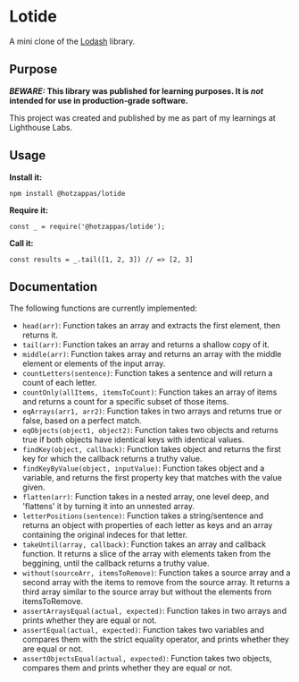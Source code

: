 # Lotide

A mini clone of the [Lodash](https://lodash.com) library.

## Purpose

**_BEWARE:_ This library was published for learning purposes. It is _not_ intended for use in production-grade software.**

This project was created and published by me as part of my learnings at Lighthouse Labs.

## Usage

**Install it:**

`npm install @hotzappas/lotide`

**Require it:**

`const _ = require('@hotzappas/lotide');`

**Call it:**

`const results = _.tail([1, 2, 3]) // => [2, 3]`

## Documentation

The following functions are currently implemented:

- `head(arr)`: Function takes an array and extracts the first element, then returns it.
- `tail(arr)`: Function takes an array and returns a shallow copy of it.
- `middle(arr)`: Function takes array and returns an array with the middle element or elements of the input array.
- `countLetters(sentence)`: Function takes a sentence and will return a count of each letter.
- `countOnly(allItems, itemsToCount)`: Function takes an array of items and returns a count for a specific subset of those items.
- `eqArrays(arr1, arr2)`: Function takes in two arrays and returns true or false, based on a perfect match.
- `eqObjects(object1, object2)`: Function takes two objects and returns true if both objects have identical keys with identical values.
- `findKey(object, callback)`: Function takes object and returns the first key for which the callback returns a truthy value.
- `findKeyByValue(object, inputValue)`: Function takes object and a variable, and returns the first property key that matches with the value given.
- `flatten(arr)`: Function takes in a nested array, one level deep, and 'flattens' it by turning it into an unnested array.
- `letterPositions(sentence)`: Function takes a string/sentence and returns an object with properties of each letter as keys and an array containing the original indeces for that letter.
- `takeUntil(array, callback)`: Function takes an array and callback function. It returns a slice of the array with elements taken from the beggining, until the callback returns a truthy value.
- `without(sourceArr, itemsToRemove)`: Function takes a source array and a second array with the items to remove from the source array. It returns a third array similar to the source array but without the elements from itemsToRemove.
- `assertArraysEqual(actual, expected)`: Function takes in two arrays and prints whether they are equal or not.
- `assertEqual(actual, expected)`: Function takes two variables and compares them with the strict equality operator, and prints whether they are equal or not.
- `assertObjectsEqual(actual, expected)`: Function takes two objects, compares them and prints whether they are equal or not.
